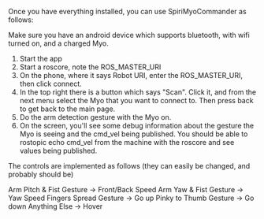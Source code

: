 Once you have everything installed, you can use SpiriMyoCommander as follows:

Make sure you have an android device which supports bluetooth, with wifi turned on, and a charged Myo.

1) Start the app
2) Start a roscore, note the ROS_MASTER_URI
3) On the phone, where it says Robot URI, enter the ROS_MASTER_URI, then click connect.
4) In the top right there is a button which says "Scan". Click it, and from the next menu select the Myo
that you want to connect to. Then press back to get back to the main page.
5) Do the arm detection gesture with the Myo on.
6) On the screen, you'll see some debug information about the gesture the Myo is seeing and the cmd_vel
being published. You should be able to rostopic echo cmd_vel from the machine with the roscore and see
values being published.

The controls are implemented as follows (they can easily be changed, and probably should be)


Arm Pitch & Fist Gesture -> Front/Back Speed
Arm Yaw & Fist Gesture -> Yaw Speed
Fingers Spread Gesture -> Go up
Pinky to Thumb Gesture -> Go down
Anything Else -> Hover

